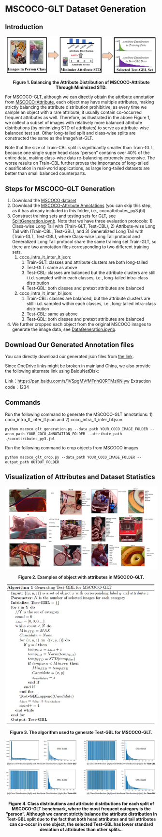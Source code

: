 # MSCOCO-GLT Dataset Generation

## Introduction
<p align = "center"><img src="../figure/mscoco-glt.jpg"  alt="Generating MSCOCO-GLT."></p>
<p align = "center"><b>Figure 1. Balancing the Attribute Distribution of MSCOCO-Attribute Through Minimized STD.</b></p>

For MSCOCO-GLT, although we can directly obtain the attribute annotation from [MSCOCO-Attribute](https://github.com/genp/cocottributes), each object may have multiple attributes, making strictly balancing the attribute distribution prohibitive, as every time we sample an object with a rare attribute, it usually contain co-occurred frequent attributes as well. Therefore, as illustrated in the above Figure 1, we collect a subset of images with relatively more balanced attribute distributions (by minimizing STD of attributes) to serve as attribute-wise balanced test set. Other long-tailed split and class-wise splits are constructed the same as the ImageNet-GLT.

Note that the size of Train-CBL split is significantly smaller than Train-GLT, because one single super head class “person” contains over 40% of the entire data, making class-wise data re-balancing extremely expensive. The worse results on Train-CBL further proves the importance of long-tailed classification in real-world applications, as large long-tailed datasets are better than small balanced counterparts.

## Steps for MSCOCO-GLT Generation 
1. Download the [MSCOCO dataset](https://cocodataset.org/#download)
2. Download the [MSCOCO-Attribute Annotations](https://github.com/genp/cocottributes) (you can skip this step, as it has already included in this folder, i.e., cocoattributes_py3.jbl)
3. Construct training sets and testing sets for GLT, see [SplitGeneration.ipynb](2.SplitGeneration.ipynb). Note that we have three evaluation protocols: 1) Class-wise Long Tail with (Train-GLT, Test-CBL), 2) Attribute-wise Long Tail with (Train-CBL, Test-GBL), and 3) Generalized Long Tail with (Train-GLT, Test-GBL), where Class-wise Long Tail protocol and Generalized Long Tail protocol share the same training set Train-GLT, so there are two annotation files corresponding to two different training sets.
    1. coco_intra_lt_inter_lt.json: 
        1.  Train-GLT: classes and attribute clusters are both long-tailed
        2.  Test-GLT: same as above
        3.  Test-CBL: classes are balanced but the attribute clusters are still i.i.d. sampled within each classes, i.e., long-tailed intra-class distribution
        4.  Test-GBL: both classes and pretext attributes are balanced
    2. coco_intra_lt_inter_bl.json: 
        1. Train-CBL: classes are balanced, but the attribute clusters are still i.i.d. sampled within each classes, i.e., long-tailed intra-class distribution
        2. Test-CBL: same as above
        3. Test-GBL: both classes and pretext attributes are balanced
4. We further cropped each object from the original MSCOCO images to generate the image data, see [DataGeneration.ipynb](3.DataGeneration.ipynb).


## Download Our Generated Annotation files
You can directly download our generated json files from [the link](https://1drv.ms/u/s!AmRLLNf6bzcitKlpBoTerorv5yaeIw?e=0bw83U).

Since OneDrive links might be broken in mainland China, we also provide the following alternate link using BaiduNetDisk:

Link：https://pan.baidu.com/s/1VSpgMVfMFnhQ0RTMzKNIyw  Extraction code：1234

## Commands
Run the following command to generate the MSCOCO-GLT annotations: 1) coco_intra_lt_inter_lt.json and 2) coco_intra_lt_inter_bl.json
```
python mscoco_glt_generation.py --data_path YOUR_COCO_IMAGE_FOLDER --anno_path YOUR_COCO_ANNOTATION_FOLDER --attribute_path ./cocottributes_py3.jbl
```
Run the following command to crop objects from MSCOCO images
```
python mscoco_glt_crop.py --data_path YOUR_COCO_IMAGE_FOLDER --output_path OUTOUT_FOLDER
```

## Visualization of Attributes and Dataset Statistics

<p align = "center"><img src="../figure/mscoco-glt-visualization.jpg"  alt="Visualization of MSCOCO-GLT objects."></p>
<p align = "center"><b>Figure 2. Examples of object with attributes in MSCOCO-GLT.</b></p>

<p align = "center"><img src="../figure/mscoco-glt-testgeneration.jpg"  alt="Generating Test-GBL for MSCOCO-GLT."></p>
<p align = "center"><b>Figure 3. The algorithm used to generate Test-GBL for MSCOCO-GLT.</b></p>


<p align = "center"><img src="../figure/mscoco-glt-statistics.jpg"  alt="Statistics of MSCOCO-GLT Dataset."></p>
<p align = "center"><b>Figure 4. Class distributions and attribute distributions for each split of MSCOCO-GLT benchmark, where the most frequent category is the “person”. Although we cannot strictly balance the attribute distribution in Test-GBL split due to the fact that both head attributes and tail attributes can co-occur in one object, the selected Test-GBL has lower standard deviation of attributes than other splits..</b></p>



